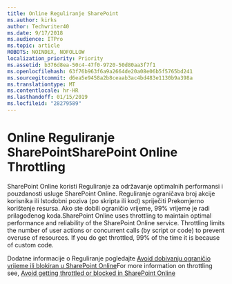 ```yaml
---
title: Online Reguliranje SharePoint
ms.author: kirks
author: Techwriter40
ms.date: 9/17/2018
ms.audience: ITPro
ms.topic: article
ROBOTS: NOINDEX, NOFOLLOW
localization_priority: Priority
ms.assetid: b376d8ea-50c4-47f0-9720-50d80aa3f7f1
ms.openlocfilehash: 63f76b963f6a9a2664de20a08e06b5f5765bd241
ms.sourcegitcommit: d6ea5e9458a2b8ceaab3ac4bd483e1130b9a398a
ms.translationtype: MT
ms.contentlocale: hr-HR
ms.lasthandoff: 01/15/2019
ms.locfileid: "28279589"
---
```

# <a name="sharepoint-online-throttling"></a><span data-ttu-id="6a105-102">Online Reguliranje SharePoint</span><span class="sxs-lookup"><span data-stu-id="6a105-102">SharePoint Online Throttling</span></span>

<span data-ttu-id="6a105-p101">SharePoint Online koristi Reguliranje za održavanje optimalnih performansi i pouzdanosti usluge SharePoint Online. Reguliranje ograničava broj akcije korisnika ili Istodobni poziva (po skripta ili kod) spriječiti Prekomjerno korištenje resursa. Ako ste dobili ograničio vrijeme, 99% vrijeme je radi prilagođenog koda.</span><span class="sxs-lookup"><span data-stu-id="6a105-p101">SharePoint Online uses throttling to maintain optimal performance and reliability of the SharePoint Online service. Throttling limits the number of user actions or concurrent calls (by script or code) to prevent overuse of resources. If you do get throttled, 99% of the time it is because of custom code.</span></span>
  
<span data-ttu-id="6a105-106">Dodatne informacije o Reguliranje pogledajte [Avoid dobivanju ograničio vrijeme ili blokiran u SharePoint Online](https://go.microsoft.com/fwlink/?linkid=2022019)</span><span class="sxs-lookup"><span data-stu-id="6a105-106">For more information on throttling see, [Avoid getting throttled or blocked in SharePoint Online](https://go.microsoft.com/fwlink/?linkid=2022019)</span></span>
  

